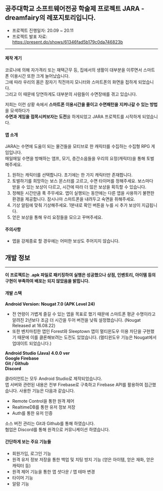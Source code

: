 ## 공주대학교 소프트웨어전공 학술제 프로젝트 JARA -dreamfairy의 레포지토리입니다.

- 프로젝트 진행일자: 20.09 ~ 20.11
- 프로젝트 발표 자료: https://present.do/shows/61346fad5b179c0da746823b

---

#### 제작 계기

코로나에 의해 자가격리 또는 재택근무 등, 집에서의 생활이 대부분을 이루면서 스마트폰 이용시간 또한 크게 늘어났습니다.  
그에 따라 우리의 몸은 잠자기 직전까지 모니터와 스마트폰의 화면을 접하게 되었습니다.  
그리고 이 때문에 당연하게도 대부분의 사람들이 수면장애를 겪고 있습니다.  

저희는 이런 상황 속에서 **스마트폰 이용시간을 줄이고 수면패턴을 지켜나갈 수 있는 방법**을 모색하다가  
**수면과 게임을 접목시켜보자는 도전**을 하게되었고 JARA 프로젝트를 시작하게 되었습니다.  

#### 앱 소개

JARA는 수면에 도움이 되는 물건들을 모티브로 한 캐릭터를 수집하는 수집형 RPG 게임입니다.  
매일매일 수면을 방해하는 앰프, 모기, 층간소음들을 우리의 요정(캐릭터)을 통해 토벌해주세요.  

1. 원하는 캐릭터를 선택합니다. 초기에는 한 가지 캐릭터만 존재합니다.
2. 토벌하기를 희망하는 보스 몬스터를 고르고, 수면 타이머를 정해주세요. 보스마다 받을 수 있는 보상이 다르고, 시간에 따라 더 많은 보상을 획득할 수 있습니다.
3. 정해둔 시간만큼 푹 주무세요. 앱이 실행되는 동안에는 다른 앱을 사용하기 불편한 환경을 제공합니다. 잠시나마 스마트폰을 내려두고 숙면을 취해주세요.
4. 기상 알림에 맞춰 기상해주세요. 1분내로 확인 버튼을 누를 시 추가 보상이 지급됩니다.
5. 얻은 보상을 통해 우리 요정들을 모으고 꾸며주세요.

#### 주의사항

- 앱을 강제종료 할 경우에는 어떠한 보상도 주어지지 않습니다.


## 개발 정보

---

**이 프로젝트는 .apk 파일로 패키징하여 실행은 성공했으나 상점, 인벤토리, 아이템 등의 구현이 부족하여 배포는 되지 않았음을 밝힙니다.**

#### 개발 스택

**Android Version: Nougat 7.0 (APK Level 24)**
- 전 연령이 가볍게 즐길 수 있는 앱을 목표로 했기 때문에 스마트폰 평균 수명이라고 알려진 2년보다 조금 더 시간을 두어 버전을 낮춰 설정했습니다. (Nougat Released at 16.08.22)
- 또한 벤치마킹한 앱인 Forest와 Sleeptown 앱이 멀티윈도우 이용 차단을 구현했기 때문에 이를 클론해보려는 도전도 있었습니다. (멀티윈도우 기능은 Nougat에서 업데이트 되었습니다.)  

**Android Studio (Java) 4.0.0 ver**  
**Google Firebase**  
**Git / Github**  
**Discord**  

클라이언트는 모두 Android Studio로 제작되었습니다.  
앱 서버와 관련된 내용은 전부 Firebase로 구축하고 Firebase API를 활용하여 접근했습니다. 사용한 기능은 다음과 같습니다.
- Remote Control을 통한 원격 제어
- RealtimeDB를 통한 유저 정보 저장
- Auth를 통한 유저 인증
  
소스 버전 관리는 Git과 Github를 통해 하였습니다.  
협업은 Discord를 통해 원격으로 커뮤니케이션 하였습니다.  

#### 간단하게 보는 주요 기능들

- 회원가입, 로그인 기능
- 원격 유저 정보 저장을 통한 백업 및 치팅 방지 기능 (얻은 아이템, 얻은 재화, 얻은 캐릭터 등)
- 원격 제어 기능을 통한 앱 셧다운 / 앱 테마 변경
- 타이머 기능
- 알람 기능
